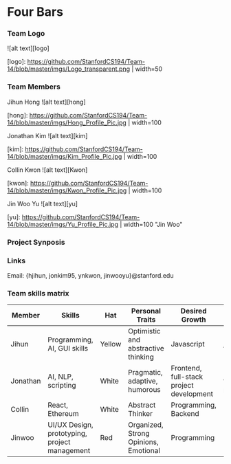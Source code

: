 # Four Bars

### Team Logo
![alt text][logo]

[logo]: https://github.com/StanfordCS194/Team-14/blob/master/imgs/Logo_transparent.png | width=50

### Team Members
Jihun Hong
![alt text][hong]

[hong]: https://github.com/StanfordCS194/Team-14/blob/master/imgs/Hong_Profile_Pic.jpg | width=100

Jonathan Kim
![alt text][kim]

[kim]: https://github.com/StanfordCS194/Team-14/blob/master/imgs/Kim_Profile_Pic.jpg | width=100

Collin Kwon
![alt text][Kwon]

[kwon]: https://github.com/StanfordCS194/Team-14/blob/master/imgs/Kwon_Profile_Pic.jpg | width=100

Jin Woo Yu
![alt text][yu]

[yu]: https://github.com/StanfordCS194/Team-14/blob/master/imgs/Yu_Profile_Pic.jpg | width=100 "Jin Woo"



### Project Synposis

### Links
Email:
{hjihun, jonkim95, ynkwon, jinwooyu}@stanford.edu

### Team skills matrix
Member | Skills | Hat | Personal Traits | Desired Growth | Weaknesses
--- | --- | --- | --- | --- | ---
Jihun | Programming, AI, GUI skills | Yellow | Optimistic and abstractive thinking | Javascript | Bad long-term memory
Jonathan | AI, NLP, scripting | White | Pragmatic, adaptive, humorous | Frontend, full-stack project development | Looking at the big picture
Collin | React, Ethereum | White | Abstract Thinker | Programming, Backend | Backend
Jinwoo | UI/UX Design, prototyping, project management | Red | Organized, Strong Opinions, Emotional | Programming | Programming

